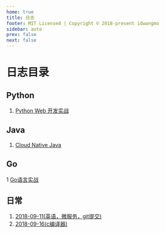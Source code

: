 ```yaml
---
home: true
title: 日志
footer: MIT Licensed | Copyright © 2018-present idwangmo
sidebar: auto
prev: false
next: false
---
```

# 日志目录

## Python

1. [Python Web 开发实战](/python/python_web.md)

## Java

1. [Cloud Native Java](/java/cloud_native_java.md)

## Go

1 [Go语言实战](/go/go_in_action.md)

## 日常

1. [2018-09-11(英语，微服务，git提交)](/daily/20180911.md)
2. [2018-09-16(c编译器)](/daily/20180916.md)
